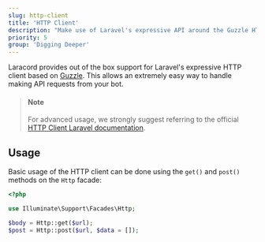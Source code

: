 ```yaml
---
slug: http-client
title: 'HTTP Client'
description: "Make use of Laravel's expressive API around the Guzzle HTTP client in your Discord bot."
priority: 5
group: 'Digging Deeper'
---
```


Laracord provides out of the box support for Laravel's expressive HTTP client based on [Guzzle](https://github.com/guzzle/guzzle). This allows an extremely easy way to handle making API requests from your bot.

> #### Note
>
> For advanced usage, we strongly suggest referring to the official [HTTP Client Laravel documentation](https://laravel.com/docs/11.x/http-client).

## Usage

Basic usage of the HTTP client can be done using the `get()` and `post()` methods on the `Http` facade:

```php
<?php

use Illuminate\Support\Facades\Http;

$body = Http::get($url);
$post = Http::post($url, $data = []);
```
